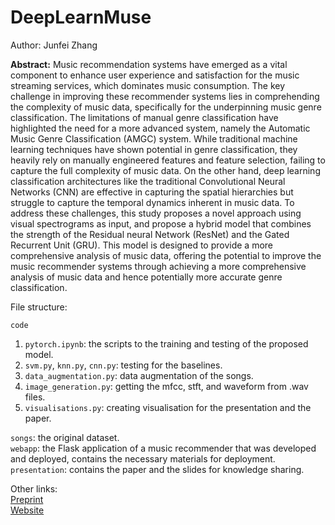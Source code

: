 # DeepLearnMuse
Author: Junfei Zhang

**Abstract:** Music recommendation systems have emerged as a vital component to enhance user experience and satisfaction for the music streaming services, which dominates music consumption. The key challenge in improving these recommender systems lies in comprehending the complexity of music data, specifically for the underpinning music genre classification. The limitations of manual genre classification have highlighted the need for a more advanced system, namely the Automatic Music Genre Classification (AMGC) system. While traditional machine learning techniques have shown potential in genre classification, they heavily rely on manually engineered features and feature selection, failing to capture the full complexity of music data. On the other hand, deep learning classification architectures like the traditional Convolutional Neural Networks (CNN) are effective in capturing the spatial hierarchies but struggle to capture the temporal dynamics inherent in music data. To address these challenges, this study proposes a novel approach using visual spectrograms as input, and propose a hybrid model that combines the strength of the Residual neural Network (ResNet) and the Gated Recurrent Unit (GRU). This model is designed to provide a more comprehensive analysis of music data, offering the potential to improve the music recommender systems through achieving a more comprehensive analysis of music data and hence potentially more accurate genre classification.

File structure:

`code`
1. `pytorch.ipynb`: the scripts to the training and testing of the proposed model.
2. `svm.py`, `knn.py`, `cnn.py`: testing for the baselines.
3. `data_augmentation.py`: data augmentation of the songs.
4. `image_generation.py`: getting the mfcc, stft, and waveform from .wav files.
5. `visualisations.py`: creating visualisation for the presentation and the paper.

`songs`: the original dataset. \
`webapp`: the Flask application of a music recommender that was developed and deployed, contains the necessary materials for deployment. \
`presentation`: contains the paper and the slides for knowledge sharing.

Other links: \
[Preprint](https://arxiv.org/abs/2307.10773v1) \
[Website](https://deeplearnmuse-3t5mgrwzwa-km.a.run.app/)
